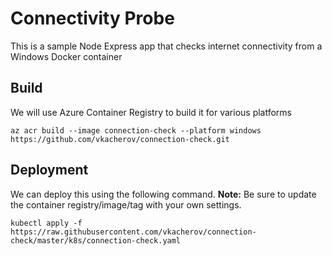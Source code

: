 # Connectivity Probe
This is a sample Node Express app that checks internet connectivity from a Windows Docker container

## Build
We will use Azure Container Registry to build it for various platforms

```
az acr build --image connection-check --platform windows https://github.com/vkacherov/connection-check.git
```

## Deployment
We can deploy this using the following command. **Note:** Be sure to update the container registry/image/tag with your own settings.

```
kubectl apply -f https://raw.githubusercontent.com/vkacherov/connection-check/master/k8s/connection-check.yaml
```
